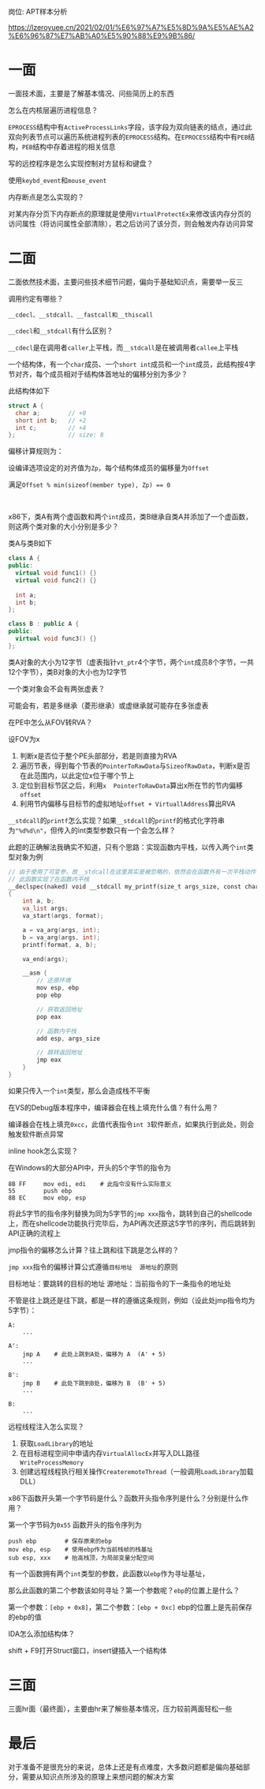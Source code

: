 岗位: APT样本分析



https://lzeroyuee.cn/2021/02/01/%E6%97%A7%E5%8D%9A%E5%AE%A2%E6%96%87%E7%AB%A0%E5%90%88%E9%9B%86/

# 一面



一面技术面，主要是了解基本情况、问些简历上的东西

怎么在内核层遍历进程信息？

`EPROCESS`结构中有`ActiveProcessLinks`字段，该字段为双向链表的结点，通过此双向列表节点可以遍历系统进程列表的`EPROCESS`结构。在`EPROCESS`结构中有`PEB`结构，`PEB`结构中存着进程的相关信息

写的远控程序是怎么实现控制对方鼠标和键盘？

使用`keybd_event`和`mouse_event`

内存断点是怎么实现的？

对某内存分页下内存断点的原理就是使用`VirtualProtectEx`来修改该内存分页的访问属性（将访问属性全部清除），若之后访问了该分页，则会触发内存访问异常

# 二面



二面依然技术面，主要问些技术细节问题，偏向于基础知识点，需要举一反三

调用约定有哪些？

```
__cdecl、__stdcall、__fastcall和__thiscall
```

`__cdecl`和`__stdcall`有什么区别？

`__cdecl`是在调用者`caller`上平栈，而`__stdcall`是在被调用者`callee`上平栈



一个结构体，有一个`char`成员、一个`short int`成员和一个`int`成员，此结构按4字节对齐，每个成员相对于结构体首地址的偏移分别为多少？

此结构体如下

```cpp
struct A {
  char a;        // +0
  short int b;   // +2
  int c;         // +4
};               // size: 8
```

偏移计算规则为：

设编译选项设定的对齐值为`Zp`，每个结构体成员的偏移量为`Offset`

满足`Offset % min(sizeof(member type), Zp) == 0`

​    

x86下，类A有两个虚函数和两个`int`成员，类B继承自类A并添加了一个虚函数，则这两个类对象的大小分别是多少？

类A与类B如下

```CPP
class A {
public:
  virtual void func1() {}
  virtual void func2() {}
  
  int a;
  int b;
};

class B : public A {
public:
  virtual void func3() {}
};
```



类A对象的大小为12字节（虚表指针`vt_ptr`4个字节，两个`int`成员8个字节，一共12个字节），类B对象的大小也为12字节

一个类对象会不会有两张虚表？



可能会有，若是多继承（菱形继承）或虚继承就可能存在多张虚表

在PE中怎么从FOV转RVA？

设FOV为x

1.  判断x是否位于整个PE头部部分，若是则直接为RVA
2.  遍历节表，得到每个节表的`PointerToRawData`与`SizeofRawData`，判断x是否在此范围内，以此定位x位于哪个节上
3.  定位到目标节区之后，利用`x  PointerToRawData`算出x所在节的节内偏移`offset`
4.  利用节内偏移与目标节的虚拟地址`offset + VirtuallAddress`算出RVA



 `__stdcall`的`printf`怎么实现？如果`__stdcall`的`printf`的格式化字符串为`"%d%d\n"`，但传入的int类型参数只有一个会怎么样？

此题的正确解法我确实不知道，只有个思路：实现函数内平栈，以传入两个`int`类型对象为例



```CPP
// 由于使用了可变参，故__stdcall在这里其实是被忽略的，依然会在函数外有一次平栈动作（多余的）
// 此函数实现了在函数内平栈
__declspec(naked) void __stdcall my_printf(size_t args_size, const char* format, ...)
{
    int a, b;
    va_list args;
    va_start(args, format);

    a = va_arg(args, int);
    b = va_arg(args, int);
    printf(format, a, b);

    va_end(args);

    __asm {
        // 还原环境
        mov esp, ebp
        pop ebp

        // 获取返回地址
        pop eax

        // 函数内平栈
        add esp, args_size

        // 跳转返回地址
        jmp eax
    }
}
```



如果只传入一个`int`类型，那么会造成栈不平衡

在VS的Debug版本程序中，编译器会在栈上填充什么值？有什么用？



编译器会在栈上填充`0xcc`，此值代表指令`int 3`软件断点，如果执行到此处，则会触发软件断点异常



inline hook怎么实现？



在Windows的大部分API中，开头的5个字节的指令为

```
8B FF     mov edi, edi    # 此指令没有什么实际意义
55        push ebp
8B EC     mov ebp, esp
```



将此5字节的指令序列替换为同为5字节的`jmp xxx`指令，跳转到自己的shellcode上，而在shellcode功能执行完毕后，为API再次还原这5字节的序列，而后跳转到API正确的流程上



jmp指令的偏移怎么计算？往上跳和往下跳是怎么样的？

`jmp xxx`指令的偏移计算公式遵循`目标地址  源地址`的原则

目标地址：要跳转的目标的地址
源地址：当前指令的下一条指令的地址处

不管是往上跳还是往下跳，都是一样的遵循这条规则，例如（设此处jmp指令均为5字节）：

```
A:
    ...
    
A':
    jmp A    # 此处上跳到A处，偏移为 A  (A' + 5)
    ...

B':
    jmp B    # 此处下跳到B处，偏移为 B  (B' + 5)
    ...
    
B:
    ...
```



远程线程注入怎么实现？

1.  获取`LoadLibrary`的地址
2.  在目标进程空间中申请内存`VirtualAllocEx`并写入DLL路径`WriteProcessMemory`
3.  创建远程线程执行相关操作`CreateremoteThread`（一般调用`LoadLibrary`加载DLL）



x86下函数开头第一个字节码是什么？函数开头指令序列是什么？分别是什么作用？

第一个字节码为`0x55`
函数开头的指令序列为

```
push ebp        # 保存原来的ebp
mov ebp, esp    # 使用ebp作为当前栈帧的栈基址
sub esp, xxx    # 抬高栈顶，为局部变量分配空间
```



有一个函数拥有两个`int`类型的参数，此函数以`ebp`作为寻址基址，

那么此函数的第二个参数该如何寻址？第一个参数呢？`ebp`的位置上是什么？

第一个参数：`[ebp + 0x8]`，第二个参数：`[ebp + 0xc]`
ebp的位置上是先前保存的ebp的值



IDA怎么添加结构体？

shift + F9打开Struct窗口，insert键插入一个结构体



# 三面

三面hr面（最终面），主要由hr来了解些基本情况，压力较前两面轻松一些



# 最后

对于准备不是很充分的来说，总体上还是有点难度，大多数问题都是偏向基础部分，需要从知识点所涉及的原理上来想问题的解决方案

